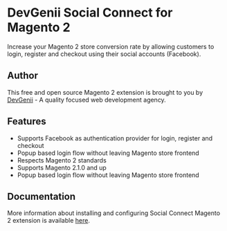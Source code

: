# DevGenii Social Connect for Magento 2

Increase your Magento 2 store conversion rate by allowing customers to login, register and checkout using their social accounts (Facebook).

## Author

This free and open source Magento 2 extension is brought to you by [DevGenii](https://devgenii.com) - A quality focused web development agency.

## Features

* Supports Facebook as authentication provider for login, register and checkout
* Popup based login flow without leaving Magento store frontend
* Respects Magento 2 standards
* Supports Magento 2.1.0 and up
* Popup based login flow without leaving Magento store frontend

## Documentation

More information about installing and configuring Social Connect Magento 2 extension is available [here](http://www.techytalk.info/magento-2/socialconnect/). 